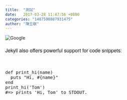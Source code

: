 ```yaml
---
title:  "測試"
date:   2017-03-28 11:47:56 +0800
categories: "1487598887931475"
author: "陳立献"
---
```

<p><img src="https://www.google.com.tw/images/branding/googlelogo/2x/googlelogo_color_272x92dp.png" alt="Google" /></p>
<p style="margin: 20px 0px; padding: 0px; color: #111111; font-family: 'Helvetica Neue', Helvetica, Arial, sans-serif; font-size: 16px; background-color: #fdfdfd;">Jekyll also offers powerful support for code snippets:</p>
<p>&nbsp;</p>
<pre class="language-ruby" style="word-spacing: 0px;"><span class="token keyword">def</span> <span class="token function">print_hi</span><span class="token punctuation">(</span>name<span class="token punctuation">)</span>
  puts <span class="token string">"Hi, <span class="token interpolation"><span class="token delimiter tag">#{</span>name<span class="token delimiter tag">}</span></span>"</span>
<span class="token keyword">end</span>
<span class="token function">print_hi</span><span class="token punctuation">(</span><span class="token string">'Tom'</span><span class="token punctuation">)</span>
<span class="token comment" spellcheck="true">#=&gt; prints 'Hi, Tom' to STDOUT.</span></pre>